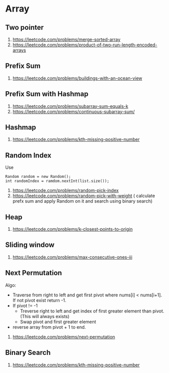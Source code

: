 Array
=======

Two pointer
--------------
1. https://leetcode.com/problems/merge-sorted-array
2. https://leetcode.com/problems/product-of-two-run-length-encoded-arrays

Prefix Sum
--------------
1. https://leetcode.com/problems/buildings-with-an-ocean-view

Prefix Sum with Hashmap
--------------------------
1. https://leetcode.com/problems/subarray-sum-equals-k
2. https://leetcode.com/problems/continuous-subarray-sum/

Hashmap
----------
1. https://leetcode.com/problems/kth-missing-positive-number

Random Index
------------
Use 
```
Random random = new Random();
int randomIndex = ramdom.nextInt(list.size());
```
1. https://leetcode.com/problems/random-pick-index
2. https://leetcode.com/problems/random-pick-with-weight ( calculate prefx sum and apply Random on it and search using binary search)

Heap
----
1. https://leetcode.com/problems/k-closest-points-to-origin

Sliding window
--------------
1. https://leetcode.com/problems/max-consecutive-ones-iii

Next Permutation
----------------
Algo:
- Traverse from right to left and get first pivot where nums[i] < nums[i+1]. If not pivot exist return -1.
- If pivot != -1
  - Treverse right to left and get index of first greater element than pivot. (This will always exists)
  - Swap pivot and first greater element
- reverse array from pivot + 1 to end.
1. https://leetcode.com/problems/next-permutation

Binary Search
-------------
1. https://leetcode.com/problems/kth-missing-positive-number
